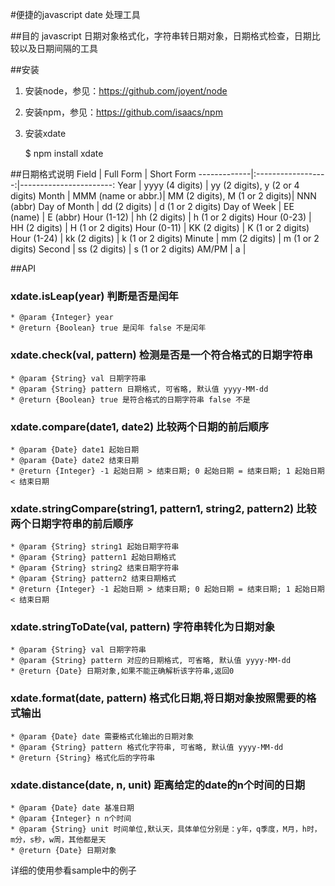 #便捷的javascript date 处理工具

##目的
javascript 日期对象格式化，字符串转日期对象，日期格式检查，日期比较以及日期间隔的工具

##安装
1. 安装node，参见：https://github.com/joyent/node

2. 安装npm，参见：https://github.com/isaacs/npm

3. 安装xdate

     $ npm install xdate

##日期格式说明
Field        | Full Form          | Short Form
-------------|:------------------:|-----------------------:
Year         | yyyy (4 digits)    | yy (2 digits), y (2 or 4 digits)
Month        | MMM (name or abbr.)| MM (2 digits), M (1 or 2 digits)| NNN (abbr)
Day of Month | dd (2 digits)      | d (1 or 2 digits)
Day of Week  | EE (name)          | E (abbr)
Hour (1-12)  | hh (2 digits)      | h (1 or 2 digits)
Hour (0-23)  | HH (2 digits)      | H (1 or 2 digits)
Hour (0-11)  | KK (2 digits)      | K (1 or 2 digits)
Hour (1-24)  | kk (2 digits)      | k (1 or 2 digits)
Minute       | mm (2 digits)      | m (1 or 2 digits)
Second       | ss (2 digits)      | s (1 or 2 digits)
AM/PM        | a                  |

##API
### xdate.isLeap(year) 判断是否是闰年
    * @param {Integer} year
    * @return {Boolean} true 是闰年 false 不是闰年

### xdate.check(val, pattern) 检测是否是一个符合格式的日期字符串
    * @param {String} val 日期字符串
    * @param {String} pattern 日期格式, 可省略, 默认值 yyyy-MM-dd
    * @return {Boolean} true 是符合格式的日期字符串 false 不是

### xdate.compare(date1, date2) 比较两个日期的前后顺序
    * @param {Date} date1 起始日期
    * @param {Date} date2 结束日期
    * @return {Integer} -1 起始日期 > 结束日期; 0 起始日期 = 结束日期; 1 起始日期 < 结束日期

### xdate.stringCompare(string1, pattern1, string2, pattern2) 比较两个日期字符串的前后顺序
    * @param {String} string1 起始日期字符串
    * @param {String} pattern1 起始日期格式
    * @param {String} string2 结束日期字符串
    * @param {String} pattern2 结束日期格式
    * @return {Integer} -1 起始日期 > 结束日期; 0 起始日期 = 结束日期; 1 起始日期 < 结束日期

### xdate.stringToDate(val, pattern) 字符串转化为日期对象
    * @param {String} val 日期字符串
    * @param {String} pattern 对应的日期格式, 可省略, 默认值 yyyy-MM-dd
    * @return {Date} 日期对象,如果不能正确解析该字符串,返回0

### xdate.format(date, pattern) 格式化日期,将日期对象按照需要的格式输出
    * @param {Date} date 需要格式化输出的日期对象
    * @param {String} pattern 格式化字符串, 可省略, 默认值 yyyy-MM-dd
    * @return {String} 格式化后的字符串

### xdate.distance(date, n, unit) 距离给定的date的n个时间的日期
    * @param {Date} date 基准日期
    * @param {Integer} n n个时间
    * @param {String} unit 时间单位,默认天，具体单位分别是：y年，q季度，M月，h时，m分，s秒，w周，其他都是天
    * @return {Date} 日期对象

详细的使用参看sample中的例子
